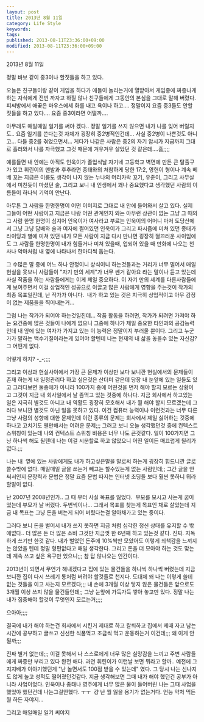 ```yaml
---
layout: post
title: 2013년 8월 11일
category: Life Style
keywords: 
tags: 
published: 2013-08-11T23:36:00+09:00
modified: 2013-08-11T23:36:00+09:00
---
```

2013년 8월 11일

정말 바보 같이 중3이나 할짓들을 하고 있다.

오늘은 친구들이랑 같이 게임을 하다가 애들이 놀리는거에 열받아서 게임중에 짜증나게 하는 자식에게 전번 까자고 하질 않나 친구들에게 그동안의 본심을 그대로 말해 버렸다. 피씨방에서 애꿎은 마우스에세 화를 내고 욕이나 하고.... 정말이지 요즘 중3들도 안할 짓들을 하고 있다.... 요즘 중3이라면 어떨까....

아무래도 매일매일 일기를 써야 겠다.. 정말 일기를 쓰지 않으면 내가 나를 잊어 버릴지도.. 요즘 일기를 쓴다는것 자체가 굉장히 중2병적인건데... 사실 중2병이 나쁜것도 아니고... 다들 중2를 겪었으면서... 게다가 나같은 사람은 중2의 자기 암시가 지금까지 그대로 흘러와서 나를 자극했고 그것 때문에 겨우겨우 살았던 것 같은데....흠;;;;

예를들면 내 안에는 아직도 인욱이가 졸업식날 자기네 고등학교 벽면에 만든 큰 탈출구가 있고 휘린이의 맨발과 후추라면 종태와의 처참하게 당한 17:2, 영헌이 형이나 계속 베베 꼬는 지금은 이름도 생각이 나지 않는 누나의 머리카락 꼬기, 우준이, 그리고 사무실에서 미친듯이 마셨던 술, 그리고 보니 내 인생에서 꽤나 중요했다고 생각했던 사람의 이름들이 하나씩 기억이 안난다.&nbsp;

아무튼 그 사람들 한명한명이 어떤 이미지로 그대로 내 안에 들어와서 살고 있다. 실제 그들이 어떤 사람이고 지금은 나랑 어떤 관계인지 와는 아무런 상관이 없는 그냥 그 때의 그 사람 한명 한명이 심지어 인욱이가 여사라고 부르는 인욱이의 어머니 마저 도당산에서 그냥 그냥 담배와 술과 여자에 쩔어있던 인욱이가 그리고 파시즘에 미쳐 있던 종태가 라이딩과 별에 미쳐 있던 내가 모든 사람이 지금 다시 만나면 굉장히 껄끄러운 사이임에도 그 사람들 한명한명이 내가 힘들거나 미쳐 있을때, 업되어 있을 때 만화에 나오는 천사나 악마처럼 내 옆에 나타나서 한마디씩 돕는다.&nbsp;

그 수많은 말 중에 어느 하나 안정이니 상식이니 하는것들과는 거리가 너무 멀어서 매일 현실을 못보니 사람들이 "자기 만의 세계"가 너무 쎈거 같아요 라는 말이나 듣고 있는데 사실 작품을 하는 사람들에게는 이게 제일 중요하다. 이 자기 만의 세계를 다른사람들에게 보여주면서 이걸 상업적인 성공으로 이끌고 많은 사람에게 영향을 주는것이 작가의 최종 목표일진데, 난 작가가 아니다. &nbsp;내가 하고 있는 것은 지극히 상업적이고 아무 감정이 없는 제품들을 찍어내는거...

그럼 나는 작가가 되어야 하는것일진데... 작품 활동을 하려면, 작가가 되려면 가져야 하는 요건중에 많은 것들이 나에게 없으니 그중에 하나가 제일 중요한 타인과의 공감능력인데 내 옆에 있는 여자가 가지고 있는 이 능력은 정말이지 부러울 뿐이다. 그리고 누군가가 말하는 백수기질이라는게 있어야 할텐데 나는 현재의 내 삶을 놓을수 있는 자신감? 그 어떤게 없다.&nbsp;

어떻게 하지? -\_-;;;;

그리고 이상과 현실사이에서 가장 큰 문제가 이상만 보다 보니깐 현실에서의 문제들이 존재 하는게 내 일정관리다 하고 싶은것은 산더미 같은데 당장 내 눈앞에 있는 일들도 있고 그러다보면 둘중에가 아니라 100가지 중에 어떤것을 먼저 해야 할지 모르는 상황이고 그것이 지금 내 회사일에서 날 좀먹고 있는 것중에 하나다. 지금 회사에서 하고있는 일은 지극히 별것도 아니고 내 역활도 굉장히 모호해서 내가 뭘 해야 할지 모르겠는데 그러다 보니깐 별것도 아닌 일을 못하고 있다. 이건 컴퓨터 능력이나 이런것과는 너무 다른 그냥 사람의 성향에 대한 문제인데 이런 종류의 문제는 회사에서 제일 싫어하는 것중에 하나고 고치기도 웬만해서는 어려운 문제;;; 그러고 보니 오늘 생각했던것 중에 컨텍스트 스위칭이 있는데 나의 컨텍스트 스위칭 비용은 너무 나도 큰것같다. 일이 100가지면 그냥 하나씩 해도 될텐데 나는 이걸 시분할로 하고 않았으니 어떤 일이든 매끄럽게 될리가 없다.;;;

나는 내 &nbsp;옆에 있는 사람에게도 내가 하고싶은말을 말로써 하는게 굉장히 힘드니깐 글로 쓸수밖에 없다. 매일매일 글을 쓰는거 빼고는 할수있는게 없는 사람인데;; 그간 글을 안써서인지 문장력과 문법은 정말 요즘 문법 따지는 인터넷 초딩들 보다 훨씬 못하니 뭐라 할말이 없다.

난 2007년 2008년인가.. 그 때 부터 사실 목표를 잃었다. &nbsp;부모를 모시고 사는게 꿈이었는데 부모가 날 버렸다. 두번씩이나... 그래서 목표를 찾는게 목표인 채로 살았는데 지금 내 목표는 그냥 돈을 버는게 되어 버렸다는걸 알아채가고 있는 중이다.

그러다 보니 돈을 벌어서 내가 쓰지 못하면 지금 처럼 심각한 정신 상태를 유지할 수 밖에없다.. 더 많은 돈 더 많은 소비 그것만 지금껏 한 6년째 하고 있는것 같다. 진짜. 지독하게 쓰기만 한것 같다. 내가 벌었던 돈주에 10%씩만 모았어도 이렇게 죄책감을 느끼지는 않았을 텐데 정말 형편없다고 매일 생각한다. 그리고 돈을 더 모아야 하는 것도 맞는데 계속 쓰고 싶은 욕구만 있으니;;; 참 답 않나오는 인간이다.&nbsp;

2013년이 되면서 무언가 해내겠다고 집에 있는 물건들을 하나씩 하나씩 버렸는데 지금 보니깐 집이 다시 쓰레기 통처럼 버려야 할것들로 천지다. 도대체 왜 나는 이렇게 쓸데 없는 것들을 이고 사는지 모르겠다;;; 내 손에 3개월 이상 닿지 않은 물건들은 앞으로도 3개월 이상 쓰지 않을 물건들인데;; 그냥 눈앞에 가득가득 쌓아 놓고만 있다. 정말 나는내가 집중해야 할것이 무엇인지 모르는거;;;;&nbsp;

으아아;;;;&nbsp;

결국에 내가 해야 하는건 회사에서 시킨거 제대로 하고 칼퇴하고 집에서 제때 자고 남는 시간에 공부하고 글쓰고 신선한 식품먹고 조금씩 먹고 운동하는거 이건데;;; 왜 이게 안될까;;;

진짜 별거 없는데;;; 이걸 못해서 나 스스로에게 너무 많은 실망감을 느끼고 주변 사람들에게 짜증만 부리고 있다 완전 애다. 과연 휘린이가 이런날 보면 뭐라고 할까.. 예전에 그 지지배가 이야기했던게 "난 놀면서도 100점 받을 수 있는데" 였다. 그 당시 나는 신나지도 않게 놀고 성적도 떨어졌던것같다. 지금 생각해보면 그때 내가 해야 했던건 공부가 아니라 사업이었다. 인욱이나 종태나 영주에게 너무 많은 물이 들어버린 나는 그때 사업을 했었야 했던건데 나는그걸안했다. ㅜㅜ &nbsp;걍 난 뭘 잃을 용기가 없는거다. 언능 약처 먹든 뭘 하든 자야지...&nbsp;

그리고 매일매일 일기 써야지

